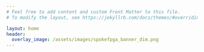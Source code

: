 ```yaml
---
# Feel free to add content and custom Front Matter to this file.
# To modify the layout, see https://jekyllrb.com/docs/themes/#overriding-theme-defaults

layout: home
header:
  overlay_image: /assets/images/spokefpga_banner_dim.png
---
```

